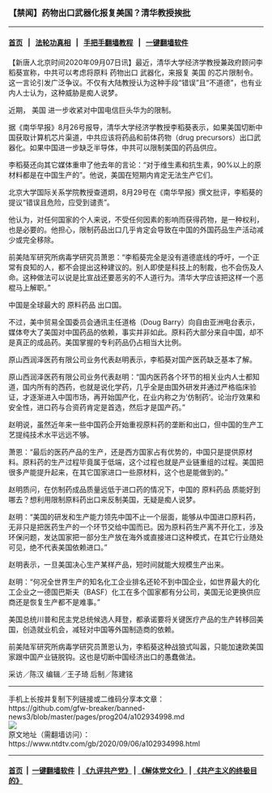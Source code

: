 ### 【禁闻】药物出口武器化报复美国？清华教授挨批
------------------------

#### [首页](https://github.com/gfw-breaker/banned-news3/blob/master/README.md) &nbsp;&nbsp;|&nbsp;&nbsp; [法轮功真相](https://github.com/begood0513/basic/blob/master/README.md)  &nbsp;&nbsp;|&nbsp;&nbsp; [手把手翻墙教程](https://github.com/gfw-breaker/guides/wiki)  &nbsp;&nbsp;|&nbsp;&nbsp; [一键翻墙软件](https://github.com/gfw-breaker/nogfw/blob/master/README.md)  



<div><div class="post_content" itemprop="articleBody">
 <p>
  【新唐人北京时间2020年09月07日讯】最近，清华大学经济学教授兼政府顾问李稻葵宣称，中共可以考虑将原料
  <ok href="https://www.ntdtv.com/gb/药物出口.htm">
   药物出口
  </ok>
  武器化，来报复
  <ok href="https://www.ntdtv.com/gb/美国.htm">
   美国
  </ok>
  的芯片限制令。这一言论引发广泛争议。不仅有大陆教授认为这种手段“错误”且“不道德”，也有业内人士认为，这种威胁是痴人说梦。
 </p>
 <p>
  近期，
  <ok href="https://www.ntdtv.com/gb/美国.htm">
   美国
  </ok>
  进一步收紧对中国电信巨头华为的限制。
 </p>
 <p>
  据《南华早报》8月26号报导，清华大学经济学教授李稻葵表示，如果美国切断中国获取计算机芯片渠道，中共应该将药品和前体药物（drug precursors）出口武器化。如果中国进一步缺乏半导体，中共可以限制美国的药品供应。
 </p>
 <p>
  李稻葵还向其它媒体重申了他去年的言论：“对于维生素和抗生素，90%以上的原材料都是在中国生产的”。他说，美国在短期内肯定无法生产它们。
 </p>
 <p>
  北京大学国际关系学院教授查道炯，8月29号在《南华早报》撰文批评，李稻葵的提议“错误且危险，应受到谴责”。
 </p>
 <p>
  他认为，对任何国家的个人来说，不受任何因素的影响而获得药物，是一种权利，也是必要的。他担心，限制药品出口几乎肯定会导致在中国的外国药品生产活动减少或完全移除。
 </p>
 <p>
  前美陆军研究所病毒学研究员萧恩：“李稻葵完全是没有道德底线的呼吁，一个正常有良知的人，都不会提出这种建议的。别人即使是科技上的制裁，也不会伤及人命。这种做法可以说是比宣战还要恶劣的不人道行为。清华大学应该把这样一个恶棍马上解职。”
 </p>
 <p>
  中国是全球最大的
  <ok href="https://www.ntdtv.com/gb/原料药品.htm">
   原料药品
  </ok>
  出口国。
 </p>
 <p>
  不过，美中贸易全国委员会通讯主任道格（Doug Barry）向自由亚洲电台表示，媒体夸大了美国对中国药品的依赖，事实并非如此。原料药大部分来自中国，却不是真正的成品药。美国掌握的专利药品仍占相当大比例。
 </p>
 <p>
  原山西润泽医药有限公司业务代表赵明表示，李稻葵对国产医药缺乏基本了解。
 </p>
 <p>
  原山西润泽医药有限公司业务代表赵明：“国内医药各个环节的相关业内人士都知道，国内所有的西药，也就是说化学药，几乎全是由国外研发并通过严格临床验证，才逐渐进入中国市场，再开始国产化，在业内称之为‘仿制药’。论治疗效果和安全性，进口药与合资药肯定是首选，然后才是国产药。”
 </p>
 <p>
  赵明说，虽然近年来一些中国药企开始重视原料药的垄断和出口，但中国的生产工艺提纯技术水平远远不够。
 </p>
 <p>
  萧恩：“最后的医药产品的生产，还是西方国家占有优势的，中国只是提供原材料。原料药的生产过程毕竟属于低端，这个过程也就是产业链重组的过程。美国把很多产能提升起来，在其它国家进口一些原材料，这个也是能做到的。”
 </p>
 <p>
  赵明质问，在仿制药成品质量远低于进口药的情况下，中国的
  <ok href="https://www.ntdtv.com/gb/原料药品.htm">
   原料药品
  </ok>
  质能好到哪去？想利用限制原料药出口来反制美国，无疑是痴人说梦。
 </p>
 <p>
  赵明：“美国的研发和生产能力领先中国不止一个层面，能够从中国进口原料药，无非只是把医药生产的一个环节交给中国而已。因为原料药生产离不开化工，涉及环保问题，发达国家把一部分生产放在海外或直接进口这种模式，在其它行业随处可见，绝不代表美国依赖进口。”
 </p>
 <p>
  赵明表示，一旦美国决心生产某样产品，短时间就能大规模生产出来。
 </p>
 <p>
  赵明：“何况全世界生产的知名化工企业排名还轮不到中国企业，如世界最大的化工企业之一德国巴斯夫（BASF）化工在多个国家都有分公司，美国无论更换供应商还是恢复生产都不是难事。”
 </p>
 <p>
  美国总统川普和民主党总统候选人拜登，都承诺要将关键医疗产品的生产转移回美国，创造就业机会，减轻对中国等外国制造商的依赖。
 </p>
 <p>
  前美陆军研究所病毒学研究员萧恩认为，李稻葵这种战狼式叫嚣，只能加速欧美国家跟中国产业链脱钩。这也是切断中国经济出口的愚蠢做法。
 </p>
 <p>
  采访／陈汉 编辑／王子琦 后制／陈建铭
 </p>
 <div class="single_ad">
 </div>
</div>
</div>
<hr/>
手机上长按并复制下列链接或二维码分享本文章：<br/>
https://github.com/gfw-breaker/banned-news3/blob/master/pages/prog204/a102934998.md <br/>
<a href='https://github.com/gfw-breaker/banned-news3/blob/master/pages/prog204/a102934998.md'><img src='https://github.com/gfw-breaker/banned-news3/blob/master/pages/prog204/a102934998.md.png'/></a> <br/>
原文地址（需翻墙访问）：https://www.ntdtv.com/gb/2020/09/06/a102934998.html


------------------------
#### [首页](https://github.com/gfw-breaker/banned-news3/blob/master/README.md) &nbsp;|&nbsp; [一键翻墙软件](https://github.com/gfw-breaker/nogfw/blob/master/README.md) &nbsp;| [《九评共产党》](https://github.com/gfw-breaker/9ping.md/blob/master/README.md#九评之一评共产党是什么) | [《解体党文化》](https://github.com/gfw-breaker/jtdwh.md/blob/master/README.md) | [《共产主义的终极目的》](https://github.com/gfw-breaker/gczydzjmd.md/blob/master/README.md)


<img src='http://gfw-breaker.win/banned-news3/pages/prog204/a102934998.md' width='0px' height='0px'/>